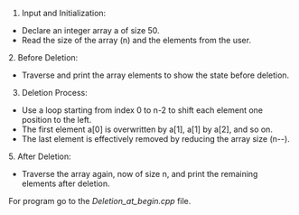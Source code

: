 
1. Input and Initialization:
<ul>
    <li>Declare an integer array a of size 50.</li>
    <li>Read the size of the array (n) and the elements from the user.</li></ul>
2. Before Deletion:
    <ul><li>Traverse and print the array elements to show the state before deletion.</li></ul>

3. Deletion Process: 
<ul>
    <li>Use a loop starting from index 0 to n-2 to shift each element one position to the left.</li>
    <li>The first element a[0] is overwritten by a[1], a[1] by a[2], and so on.</li>
    <li>The last element is effectively removed by reducing the array size (n--).</li>
</ul>
5. After Deletion:
<ul>
    <li>Traverse the array again, now of size n, and print the remaining elements after deletion.</li></ul>

For program go to the <i>Deletion_at_begin.cpp</i> file.